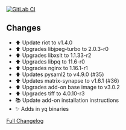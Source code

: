 [![GitLab CI][gitlabci-shield]][gitlabci]

## Changes

- :arrow_up: Update riot to v1.4.0
- :arrow_up: Upgrades libjpeg-turbo to 2.0.3-r0
- :arrow_up: Upgrades libxslt to 1.1.33-r2
- :arrow_up: Upgrades libpq to 11.6-r0
- :arrow_up: Upgrades nginx to 1.16.1-r1
- :arrow_up: Updates pysaml2 to v4.9.0 (#35)
- :arrow_up: Updates matrix-synapse to v1.6.1 (#36)
- :arrow_up: Upgrades add-on base image to v3.0.2
- :arrow_up: Upgrades tiff to 4.0.10-r3
- :books: Update add-on installation instructions
- :sparkles: Adds in yq binaries

[Full Changelog][changelog]

[changelog]: https://github.com/hassio-addons/addon-matrix/compare/v0.7.3...v0.7.4
[gitlabci-shield]: https://gitlab.com/hassio-addons/addon-matrix/badges/v0.7.4/pipeline.svg
[gitlabci]: https://gitlab.com/hassio-addons/addon-matrix/pipelines
